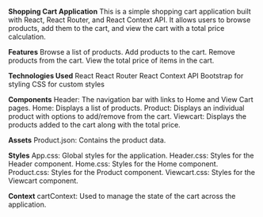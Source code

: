 **Shopping Cart Application**
This is a simple shopping cart application built with React, React Router, and React Context API. It allows users to browse products, add them to the cart, and view the cart with a total price calculation.

**Features**
Browse a list of products.
Add products to the cart.
Remove products from the cart.
View the total price of items in the cart.

**Technologies Used**
React
React Router
React Context API
Bootstrap for styling
CSS for custom styles

**Components**
Header: The navigation bar with links to Home and View Cart pages.
Home: Displays a list of products.
Product: Displays an individual product with options to add/remove from the cart.
Viewcart: Displays the products added to the cart along with the total price.

**Assets**
Product.json: Contains the product data.

**Styles**
App.css: Global styles for the application.
Header.css: Styles for the Header component.
Home.css: Styles for the Home component.
Product.css: Styles for the Product component.
Viewcart.css: Styles for the Viewcart component.

**Context**
cartContext: Used to manage the state of the cart across the application.


